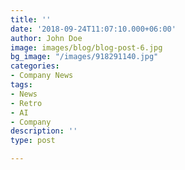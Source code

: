 ```yaml
---
title: ''
date: '2018-09-24T11:07:10.000+06:00'
author: John Doe
image: images/blog/blog-post-6.jpg
bg_image: "/images/918291140.jpg"
categories:
- Company News
tags:
- News
- Retro
- AI
- Company
description: ''
type: post

---
```

